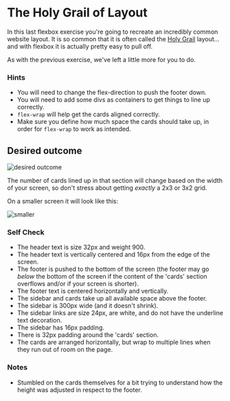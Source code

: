 # The Holy Grail of Layout

In this last flexbox exercise you're going to recreate an incredibly common website layout. It is so common that it is often called the [Holy Grail](https://www.google.com/search?q=holy+grail+layout&tbm=isch&sclient=img) layout... and with flexbox it is actually pretty easy to pull off.

As with the previous exercise, we've left a little more for you to do.

### Hints

- You will need to change the flex-direction to push the footer down.
- You will need to add some divs as containers to get things to line up correctly.
- `flex-wrap` will help get the cards aligned correctly.
- Make sure you define how much space the cards should take up, in order for `flex-wrap` to work as intended.

## Desired outcome

![desired outcome](./desired-outcome.png)

The number of cards lined up in that section will change based on the width of your screen, so don't stress about getting _exactly_ a 2x3 or 3x2 grid.

On a smaller screen it will look like this:

![smaller](./desired-outcome-smaller.png)

### Self Check

- The header text is size 32px and weight 900. <!-- yes -->
- The header text is vertically centered and 16px from the edge of the screen. <!-- yes -->
- The footer is pushed to the bottom of the screen (the footer may go _below_ the bottom of the screen if the content of the 'cards' section overflows and/or if your screen is shorter). <!-- yes -->
- The footer text is centered horizontally and vertically. <!-- yes -->
- The sidebar and cards take up all available space above the footer. <!-- yes -->
- The sidebar is 300px wide (and it doesn't shrink). <!-- yes -->
- The sidebar links are size 24px, are white, and do not have the underline text decoration. <!-- yes -->
- The sidebar has 16px padding. <!-- yes -->
- There is 32px padding around the 'cards' section. <!-- yes -->
- The cards are arranged horizontally, but wrap to multiple lines when they run out of room on the page. <!-- yes -->

### Notes

- Stumbled on the cards themselves for a bit trying to understand how the height was adjusted in respect to the footer.
